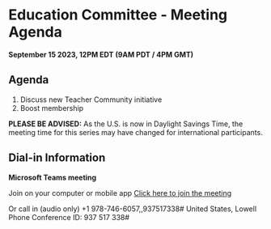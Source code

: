 # Education Committee - Meeting Agenda #
**September 15 2023, 12PM EDT (9AM PDT / 4PM GMT)**


**Agenda**
---

1.	Discuss new Teacher Community initiative
2.	Boost membership


**PLEASE BE ADVISED:** As the U.S. is now in Daylight Savings Time, the meeting time for this series may have changed for international participants.


**Dial-in Information**
---

**Microsoft Teams meeting**

Join on your computer or mobile app 
[Click here to join the meeting](https://teams.microsoft.com/l/meetup-join/19%3ameeting_YTVjMmJiYTAtNzlmMC00NzU4LWFhN2EtMjdiMmM3YzNlOGYz%40thread.v2/0?context=%7b%22Tid%22%3a%22f0bdbbf2-cd76-4967-8c4c-50a802746912%22%2c%22Oid%22%3a%2233e33123-f641-455f-8467-58a715c2da80%22%7d)

Or call in (audio only) 
+1 978-746-6057,,937517338#   United States, Lowell 
Phone Conference ID: 937 517 338#
